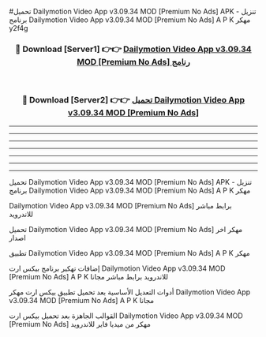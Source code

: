 #تحميل Dailymotion Video App v3.09.34 MOD [Premium No Ads]  APK - تنزيل برنامج Dailymotion Video App v3.09.34 MOD [Premium No Ads]  A P K مهكر y2f4g 



<div align="center">
<h3>🔴 Download [Server1] 👉👉 <a href="https://apkdownload10.web.app/?title=Dailymotion Video App v3.09.34 MOD [Premium No Ads] ">Dailymotion Video App v3.09.34 MOD [Premium No Ads]  رنامج</a></h3><br>

<h3>🔴 Download [Server2] 👉👉 <a href="https://apkdownload10.web.app/?title=Dailymotion Video App v3.09.34 MOD [Premium No Ads] ">تحميل Dailymotion Video App v3.09.34 MOD [Premium No Ads]  </a></h3>
</div>


----------------------------------------------------------

----------------------------------------------------------

----------------------------------------------------------

----------------------------------------------------------

----------------------------------------------------------

----------------------------------------------------------

----------------------------------------------------------

تحميل Dailymotion Video App v3.09.34 MOD [Premium No Ads]  APK - تنزيل برنامج Dailymotion Video App v3.09.34 MOD [Premium No Ads]  A P K مهكر

Dailymotion Video App v3.09.34 MOD [Premium No Ads]  برابط مباشر للاندرويد

تحميل Dailymotion Video App v3.09.34 MOD [Premium No Ads]  مهكر اخر اصدار

تطبيق Dailymotion Video App v3.09.34 MOD [Premium No Ads]  A P K مهكر

إضافات تهكير برنامج بيكس ارت Dailymotion Video App v3.09.34 MOD [Premium No Ads]  A P K للاندرويد برابط مباشر مجانا

أدوات التعديل الأساسية بعد تحميل تطبيق بيكس ارت مهكر Dailymotion Video App v3.09.34 MOD [Premium No Ads]  A P K مجانا

القوالب الجاهزة بعد تحميل بيكس ارت Dailymotion Video App v3.09.34 MOD [Premium No Ads]  مهكر من ميديا فاير للاندرويد


